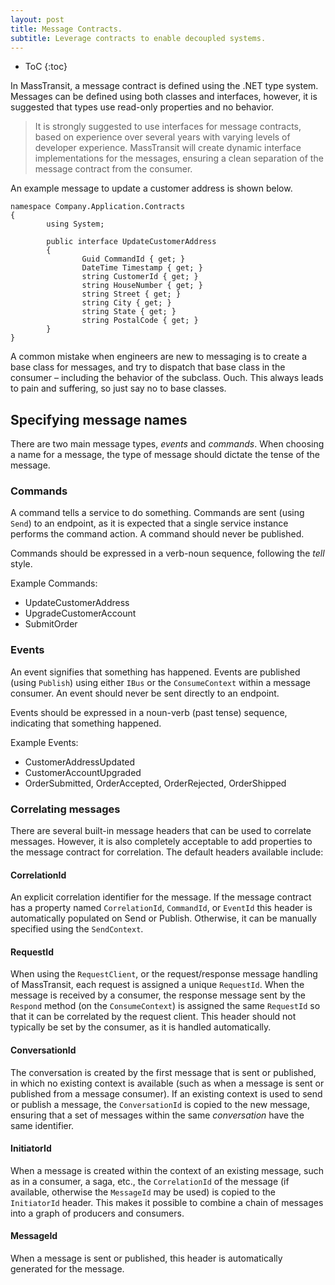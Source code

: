 ```yaml
---
layout: post
title: Message Contracts.
subtitle: Leverage contracts to enable decoupled systems.
---
```


* ToC
{:toc}

In MassTransit, a message contract is defined using the .NET type system. Messages can be defined using both classes and interfaces, however, it is suggested that types use read-only properties and no behavior.

> It is strongly suggested to use interfaces for message contracts, based on experience over several years with varying levels of developer experience. MassTransit will create dynamic interface implementations for the messages, ensuring a clean separation of the message contract from the consumer.

An example message to update a customer address is shown below.


    namespace Company.Application.Contracts
    {
            using System;

            public interface UpdateCustomerAddress
            {
                    Guid CommandId { get; }
                    DateTime Timestamp { get; }
                    string CustomerId { get; }
                    string HouseNumber { get; }
                    string Street { get; }
                    string City { get; }
                    string State { get; }
                    string PostalCode { get; }
            }
    }

A common mistake when engineers are new to messaging is to create a base class for messages, and try to dispatch that base class in the consumer – including the behavior of the subclass. Ouch. This always leads to pain and suffering, so just say no to base classes.

## Specifying message names

There are two main message types, *events* and *commands*. When choosing a name for a
message, the type of message should dictate the tense of the message.

### Commands


A command tells a service to do something. Commands are sent (using ``Send``) to an endpoint,
as it is expected that a single service instance performs the command action. A command should
never be published.

Commands should be expressed in a verb-noun sequence, following the *tell* style.

Example Commands:

* UpdateCustomerAddress
* UpgradeCustomerAccount
* SubmitOrder

### Events

An event signifies that something has happened. Events are published (using ``Publish``) using
either ``IBus`` or the ``ConsumeContext`` within a message consumer. An event should never be
sent directly to an endpoint.

Events should be expressed in a noun-verb (past tense) sequence, indicating that something happened.

Example Events:

* CustomerAddressUpdated
* CustomerAccountUpgraded
* OrderSubmitted, OrderAccepted, OrderRejected, OrderShipped


### Correlating messages

There are several built-in message headers that can be used to correlate messages. However, it is also
completely acceptable to add properties to the message contract for correlation. The default headers
available include:

#### CorrelationId
  An explicit correlation identifier for the message. If the message contract has a property named
  ``CorrelationId``, ``CommandId``, or ``EventId`` this header is automatically populated on Send
  or Publish. Otherwise, it can be manually specified using the ``SendContext``.

#### RequestId
  When using the ``RequestClient``, or the request/response message handling of MassTransit, each
  request is assigned a unique ``RequestId``. When the message is received by a consumer, the response
  message sent by the ``Respond`` method (on the ``ConsumeContext``) is assigned the same ``RequestId``
  so that it can be correlated by the request client. This header should not typically be set by the
  consumer, as it is handled automatically.

#### ConversationId
  The conversation is created by the first message that is sent or published, in which no existing
  context is available (such as when a message is sent or published from a message consumer). If an
  existing context is used to send or publish a message, the ``ConversationId`` is copied to the
  new message, ensuring that a set of messages within the same *conversation* have the same identifier.

#### InitiatorId
  When a message is created within the context of an existing message, such as in a consumer, a saga, etc.,
  the ``CorrelationId`` of the message (if available, otherwise the ``MessageId`` may be used) is copied
  to the ``InitiatorId`` header. This makes it possible to combine a chain of messages into a graph of
  producers and consumers.

#### MessageId
  When a message is sent or published, this header is automatically generated for the message.
